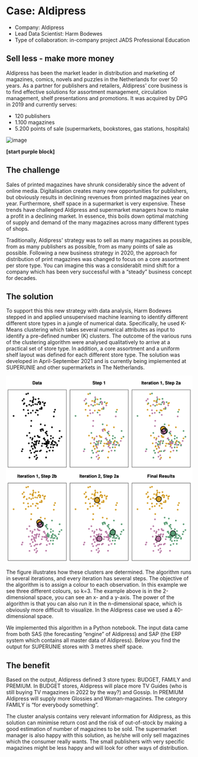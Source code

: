 # Case: Aldipress

- Company: Aldipress
- Lead Data Scientist: Harm Bodewes
- Type of collaboration: in-company project JADS Professional Education 

## Sell less - make more money

Aldipress has been the market leader in distribution and marketing of magazines, comics, novels and puzzles in the Netherlands for over 50 years. As a partner for publishers and retailers, Aldipress' core business is to find effective solutions for assortment management, circulation management, shelf presentations and promotions. It was acquired by DPG in 2019 and currently serves:

-	120 publishers
-	1.100 magazines
-	5.200 points of sale (supermarkets, bookstores, gas stations, hospitals)

![image](https://aldipress-site.storage.googleapis.com/wp-content/uploads/20220425095624/Logo_Aldipress_2323x1550-1-1.jpg)

__\[start purple block\]__
  
## The challenge 

Sales of printed magazines have shrunk considerably since the advent of online media. Digitalisation creates many new opportunities for publishers, but obviously results in declining revenues from printed magazines year on year. Furthermore, shelf space in a supermarket is very expensive. These trends have challenged Aldipress and supermarket managers how to make a profit in a declining market. In essence, this boils down optimal matching of supply and demand of the many magazines across many different types of shops.

Traditionally, Aldipress' strategy was to sell as many magazines as possible, from as many publishers as possible, from as many points of sale as possible. Following a new business strategy in 2020, the approach for distribution of print magazines was changed to focus on a core assortment per store type. You can imagine this was a considerablt mind shift for a company which has been very successful with a “steady” business concept for decades.

## The solution

To support this this new strategy with data analysis, Harm Bodewes stepped in and applied unsupervised machine learning to identify different different store types in a jungle of numerical data. Specifically, he used K-Means clustering which takes several numerical attributes as input to identify a pre-defined number (K) clusters. The outcome of the various runs of the clustering algorithm were analysed qualitatively to arrive at a practical set of store type. In addition, a core assortment and a uniform shelf layout was defined for each different store type. The solution was developed in April-September 2021 and is currently being implemented at SUPERUNIE and other supermarkets in The Netherlands.

![image](islr-figure-12.8.png)

The figure illustrates how these clusters are determined. The algorithm runs in several iterations, and every iteration has several steps. The objective of the algorithm is to assign a colour to each observation. In this example we see three different colours, so k=3. The example above is in the 2-dimensional space, you can see an x- and a y-axis. The power of the algorithm is that you can also run it in the n-dimensional space, which is obviously more difficult to visualize. In the Aldipress case we used a 40-dimensional space. 

We implemented this algorithm in a Python notebook. The input data came from both SAS (the forecasting “engine” of Aldipress) and SAP (the ERP system which contains all master data of Aldipress). Below you find the output for SUPERUNIE stores with 3 metres shelf space.

## The benefit

Based on the output, Aldipress defined 3 store types: BUDGET, FAMILY and PREMIUM. In BUDGET stores, Aldipress will place more TV Guides (who is still buying TV magazines in 2022 by the way?) and Gossip. In PREMIUM Aldipress will supply more Glossies and Woman-magazines. The category FAMILY is “for everybody something”.

The cluster analysis contains very relevant information for Aldipress, as this solution can minimise return cost and the risk of out-of-stock by making a good estimation of number of magazines to be sold. The supermarket manager is also happy with this solution, as he/she will only sell magazines which the consumer really wants. The small publishers with very specific magazines might be less happy and will look for other ways of distribution.











